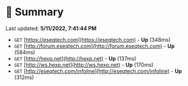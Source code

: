 # 📖 Summary
Last updated: **5/11/2022, 7:41:44 PM**

- `GET` [https://eseqtech.com](https://eseqtech.com) - **Up** (348ms)
- `GET` [http://forum.eseqtech.com](http://forum.eseqtech.com) - **Up** (584ms)
- `GET` [http://hexp.net](http://hexp.net) - **Up** (137ms)
- `GET` [http://ws.hexp.net](http://ws.hexp.net) - **Up** (170ms)
- `GET` [http://eseqtech.com/infoline](http://eseqtech.com/infoline) - **Up** (312ms)
